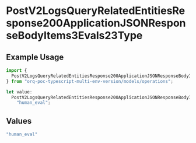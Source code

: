 # PostV2LogsQueryRelatedEntitiesResponse200ApplicationJSONResponseBodyItems3Evals23Type

## Example Usage

```typescript
import {
  PostV2LogsQueryRelatedEntitiesResponse200ApplicationJSONResponseBodyItems3Evals23Type,
} from "orq-poc-typescript-multi-env-version/models/operations";

let value:
  PostV2LogsQueryRelatedEntitiesResponse200ApplicationJSONResponseBodyItems3Evals23Type =
    "human_eval";
```

## Values

```typescript
"human_eval"
```